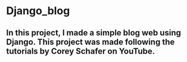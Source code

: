 # Django_blog
## In this project, I made a simple blog web using Django. This project was made following the tutorials by Corey Schafer on YouTube.
